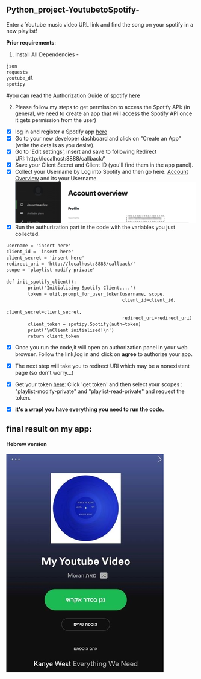 ## Python_project-YoutubetoSpotify-
Enter a Youtube music video URL  link and find the song on your spotify in a new playlist!

**Prior requirements**:
1. Install All Dependencies - 
```
json
requests
youtube_dl
spotipy
```

#you can read the Authorization Guide of spotify [here](https://developer.spotify.com/documentation/general/guides/authorization-guide/)

2. Please follow my steps to get permission to access the Spotify API:
(in general, we need to create an app that will access the Spotify API once it gets permission from the user)

- [x]  log in and register a Spotify app [here](https://developer.spotify.com/dashboard/login)
- [x] Go to your new developer dashboard and click on "Create an App" (write the details as you desire).
- [x] Go to 'Edit settings', insert and save to following Redirect URI:'http://localhost:8888/callback/'
- [x] Save your Client Secret and Client ID (you'll find them in the app panel).
- [x] Collect your Username by Log into Spotify and then go here: [Account Overview](https://www.spotify.com/us/account/overview/) and its your Username.
![alt text](username.png)
- [x] Run the authurization part in the code with the variables you just collected.
```
username = 'insert here'
client_id = 'insert here'
client_secret = 'insert here'
redirect_uri = 'http://localhost:8888/callback/'
scope = 'playlist-modify-private'

def init_spotify_client():
        print('Initialising Spotify Client....')
        token = util.prompt_for_user_token(username, scope,
                                           client_id=client_id,
                                           client_secret=client_secret,
                                           redirect_uri=redirect_uri)
        client_token = spotipy.Spotify(auth=token)
        print('\nClient initialised!\n')
        return client_token
```
        
- [x] Once you run the code,it will open an authorization panel in your web browser. Follow the link,log in and click on **agree** to authorize your app.
- [x] The next step will take you to redirect URI which may be a nonexistent page (so don't worry...)
- [x] Get your token [here](https://developer.spotify.com/console/post-playlist-tracks/?playlist_id=&position=&uris=):
Click 'get token' and then select your scopes : "playlist-modify-private" and "playlist-read-private" and  request the token.

- [x] **it's a wrap! you have everything you need to run the code.**


## final result on my app: 
#### Hebrew version
![alt text](Finalresult.jpg)




